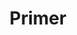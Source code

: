 ---
title: Primer
description: An introduction to User Authentication
weight: 14
lastmod: 2021-11-11T10:23:30-09:00
draft: false
vimeo: 348515371
emoji: 👤
chapter_start: Users
---